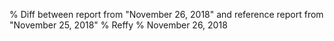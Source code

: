 % Diff between report from "November 26, 2018" and reference report from "November 25, 2018"
% Reffy
% November 26, 2018

